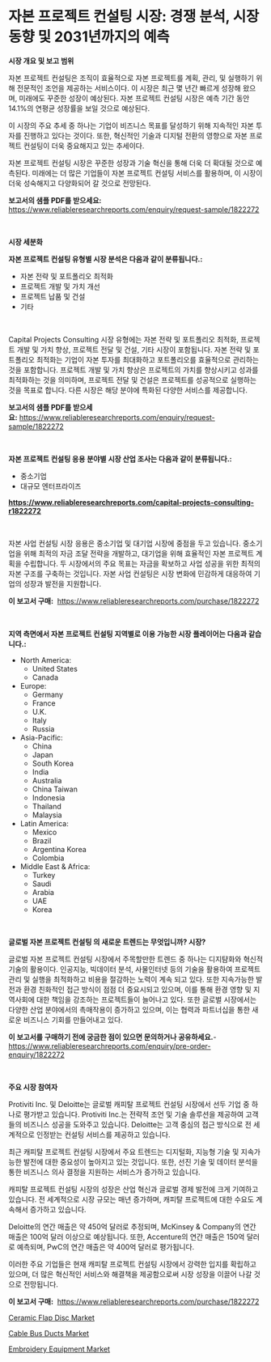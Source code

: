 <p><h1>자본 프로젝트 컨설팅 시장: 경쟁 분석, 시장 동향 및 2031년까지의 예측</h1></p><p><strong>시장 개요 및 보고 범위</strong></p>
<p><p>자본 프로젝트 컨설팅은 조직이 효율적으로 자본 프로젝트를 계획, 관리, 및 실행하기 위해 전문적인 조언을 제공하는 서비스이다. 이 시장은 최근 몇 년간 빠르게 성장해 왔으며, 미래에도 꾸준한 성장이 예상된다. 자본 프로젝트 컨설팅 시장은 예측 기간 동안 14.1%의 연평균 성장률을 보일 것으로 예상된다.</p><p>이 시장의 주요 추세 중 하나는 기업이 비즈니스 목표를 달성하기 위해 지속적인 자본 투자를 진행하고 있다는 것이다. 또한, 혁신적인 기술과 디지털 전환의 영향으로 자본 프로젝트 컨설팅이 더욱 중요해지고 있는 추세이다.</p><p>자본 프로젝트 컨설팅 시장은 꾸준한 성장과 기술 혁신을 통해 더욱 더 확대될 것으로 예측된다. 미래에는 더 많은 기업들이 자본 프로젝트 컨설팅 서비스를 활용하며, 이 시장이 더욱 성숙해지고 다양화되어 갈 것으로 전망된다.</p></p>
<p><strong>보고서의 샘플 PDF를 받으세요:</strong> <a href="https://www.reliableresearchreports.com/enquiry/request-sample/1822272">https://www.reliableresearchreports.com/enquiry/request-sample/1822272</a></p>
<p>&nbsp;</p>
<p><strong>시장 세분화</strong></p>
<p><strong>자본 프로젝트 컨설팅 유형별 시장 분석은 다음과 같이 분류됩니다.:</strong></p>
<p><ul><li>자본 전략 및 포트폴리오 최적화</li><li>프로젝트 개발 및 가치 개선</li><li>프로젝트 납품 및 건설</li><li>기타</li></ul></p>
<p>&nbsp;</p>
<p><p>Capital Projects Consulting 시장 유형에는 자본 전략 및 포트폴리오 최적화, 프로젝트 개발 및 가치 향상, 프로젝트 전달 및 건설, 기타 시장이 포함됩니다. 자본 전략 및 포트폴리오 최적화는 기업이 자본 투자를 최대화하고 포트폴리오를 효율적으로 관리하는 것을 포함합니다. 프로젝트 개발 및 가치 향상은 프로젝트의 가치를 향상시키고 성과를 최적화하는 것을 의미하며, 프로젝트 전달 및 건설은 프로젝트를 성공적으로 실행하는 것을 목표로 합니다. 다른 시장은 해당 분야에 특화된 다양한 서비스를 제공합니다.</p></p>
<p><strong>보고서의 샘플 PDF를 받으세요:</strong>&nbsp;<a href="https://www.reliableresearchreports.com/enquiry/request-sample/1822272">https://www.reliableresearchreports.com/enquiry/request-sample/1822272</a></p>
<p>&nbsp;</p>
<p><strong> 자본 프로젝트 컨설팅 응용 분야별 시장 산업 조사는 다음과 같이 분류됩니다.:</strong></p>
<p><ul><li>중소기업</li><li>대규모 엔터프라이즈</li></ul></p>
<p><strong><a href="https://www.reliableresearchreports.com/capital-projects-consulting-r1822272">https://www.reliableresearchreports.com/capital-projects-consulting-r1822272</a></strong></p>
<p>&nbsp;</p>
<p><p>자본 사업 컨설팅 시장 응용은 중소기업 및 대기업 시장에 중점을 두고 있습니다. 중소기업을 위해 최적의 자금 조달 전략을 개발하고, 대기업을 위해 효율적인 자본 프로젝트 계획을 수립합니다. 두 시장에서의 주요 목표는 자금을 확보하고 사업 성공을 위한 최적의 자본 구조를 구축하는 것입니다. 자본 사업 컨설팅은 시장 변화에 민감하게 대응하여 기업의 성장과 발전을 지원합니다.</p></p>
<p><strong>이 보고서 구매:</strong>&nbsp; <a href="https://www.reliableresearchreports.com/purchase/1822272">https://www.reliableresearchreports.com/purchase/1822272</a></p>
<p>&nbsp;</p>
<p><strong>지역 측면에서 자본 프로젝트 컨설팅 지역별로 이용 가능한 시장 플레이어는 다음과 같습니다.:</strong></p>
<p><ul>
    <li>
        North America:
        <ul>
            <li>United States</li>
            <li>Canada</li>
        </ul>
    </li>
    <li>
        Europe:
        <ul>
            <li>Germany</li>
            <li>France</li>
            <li>U.K.</li>
            <li>Italy</li>
            <li>Russia</li>
        </ul>
    </li>
    <li>
        Asia-Pacific:
        <ul>
            <li>China</li>
            <li>Japan</li>
            <li>South Korea</li>
            <li>India</li>
            <li>Australia</li>
            <li>China Taiwan</li>
            <li>Indonesia</li>
            <li>Thailand</li>
            <li>Malaysia</li>
        </ul>
    </li>
    <li>
        Latin America:
        <ul>
            <li>Mexico</li>
            <li>Brazil</li>
            <li>Argentina Korea</li>
            <li>Colombia</li>
        </ul>
    </li>
    <li>
        Middle East & Africa:
        <ul>
            <li>Turkey</li>
            <li>Saudi</li>
            <li>Arabia</li>
            <li>UAE</li>
            <li>Korea</li>
        </ul>
    </li>
    </ul></p>
<p>&nbsp;</p>
<p><strong>글로벌 자본 프로젝트 컨설팅 의 새로운 트렌드는 무엇입니까? 시장?</strong></p>
<p><p>글로벌 자본 프로젝트 컨설팅 시장에서 주목할만한 트렌드 중 하나는 디지턈화와 혁신적 기술의 활용이다. 인공지능, 빅데이터 분석, 사물인터넷 등의 기술을 활용하여 프로젝트 관리 및 실행을 최적화하고 비용을 절감하는 노력이 계속 되고 있다. 또한 지속가능한 발전과 환경 친화적인 접근 방식이 점점 더 중요시되고 있으며, 이를 통해 환경 영향 및 지역사회에 대한 책임을 강조하는 프로젝트들이 늘어나고 있다. 또한 글로벌 시장에서는 다양한 산업 분야에서의 촉매작용이 증가하고 있으며, 이는 협력과 파트너십을 통한 새로운 비즈니스 기회를 만들어내고 있다.</p></p>
<p><strong>이 보고서를 구매하기 전에 궁금한 점이 있으면 문의하거나 공유하세요.</strong>- <a href="https://www.reliableresearchreports.com/enquiry/pre-order-enquiry/1822272">https://www.reliableresearchreports.com/enquiry/pre-order-enquiry/1822272</a></p>
<p>&nbsp;</p>
<p><strong>주요 시장 참여자</strong></p>
<p><p>Protiviti Inc. 및 Deloitte는 글로벌 캐피탈 프로젝트 컨설팅 시장에서 선두 기업 중 하나로 평가받고 있습니다. Protiviti Inc.는 전략적 조언 및 기술 솔루션을 제공하여 고객들의 비즈니스 성공을 도와주고 있습니다. Deloitte는 고객 중심의 접근 방식으로 전 세계적으로 인정받는 컨설팅 서비스를 제공하고 있습니다.</p><p>최근 캐피탈 프로젝트 컨설팅 시장에서 주요 트렌드는 디지털화, 지능형 기술 및 지속가능한 발전에 대한 중요성이 높아지고 있는 것입니다. 또한, 선진 기술 및 데이터 분석을 통한 비즈니스 의사 결정을 지원하는 서비스가 증가하고 있습니다.</p><p>캐피탈 프로젝트 컨설팅 시장의 성장은 산업 혁신과 글로벌 경제 발전에 크게 기여하고 있습니다. 전 세계적으로 시장 규모는 매년 증가하며, 캐피탈 프로젝트에 대한 수요도 계속해서 증가하고 있습니다.</p><p>Deloitte의 연간 매출은 약 450억 달러로 추정되며, McKinsey & Company의 연간 매출은 100억 달러 이상으로 예상됩니다. 또한, Accenture의 연간 매출은 150억 달러로 예측되며, PwC의 연간 매출은 약 400억 달러로 평가됩니다.</p><p>이러한 주요 기업들은 현재 캐피탈 프로젝트 컨설팅 시장에서 강력한 입지를 확립하고 있으며, 더 많은 혁신적인 서비스와 해결책을 제공함으로써 시장 성장을 이끌어 나갈 것으로 전망됩니다.</p></p>
<p><strong>이 보고서 구매:</strong>&nbsp;&nbsp;<a href="https://www.reliableresearchreports.com/purchase/1822272">https://www.reliableresearchreports.com/purchase/1822272</a></p>
<p><p><a href="https://github.com/gamblestampleyjenny50m5sl6/Market-Research-Report-List-2/blob/main/ceramic-flap-disc-market.md">Ceramic Flap Disc Market</a></p><p><a href="https://github.com/wwwkeltoum/Market-Research-Report-List-2/blob/main/cable-bus-ducts-market.md">Cable Bus Ducts Market</a></p><p><a href="https://github.com/nicholepatriciadoylenwnrjr0/Market-Research-Report-List-2/blob/main/embroidery-equipment-market.md">Embroidery Equipment Market</a></p></p>